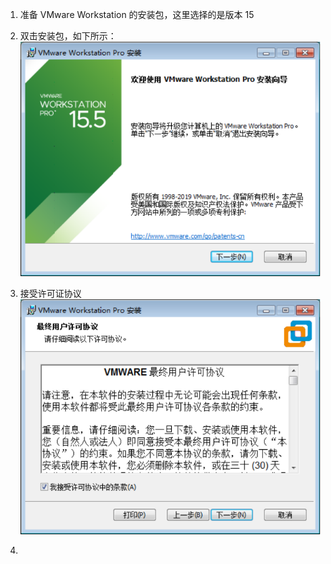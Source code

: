 1. 准备 VMware Workstation 的安装包，这里选择的是版本 15
     

2. 双击安装包，如下所示：
![img.png](images/img.png)


3. 接受许可证协议
![img_3.png](images/img_3.png)
   
4. 
